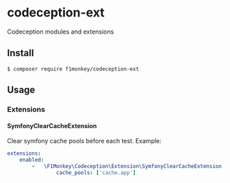 # codeception-ext

Codeception modules and extensions

## Install
```
$ composer require f1monkey/codeception-ext
```
## Usage

### Extensions

#### SymfonyClearCacheExtension

Clear symfony cache pools before each test.
Example:
```yaml
extensions:
    enabled:
        -   \F1Monkey\Codeception\Extension\SymfonyClearCacheExtension:
                cache_pools: ['cache.app']
```